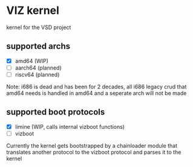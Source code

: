 # VIZ kernel
kernel for the VSD project <br/>

## supported archs
- [x] amd64 (WIP)
- [ ] aarch64 (planned)
- [ ] riscv64 (planned)

Note: i686 is dead and has been for 2 decades, all i686 legacy crud that amd64 needs is handled in amd64 and a seperate arch will not be made <br/>

## supported boot protocols
- [x] limine (WIP, calls internal vizboot functions)
- [ ] vizboot

Currently the kernel gets bootstrapped by a chainloader module that translates another protocol to the vizboot protocol and parses it to the kernel
